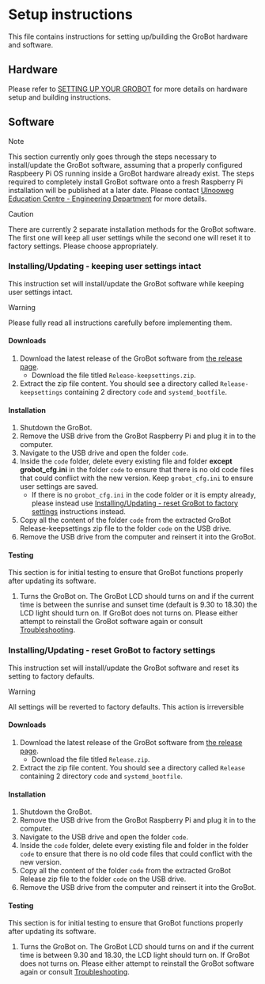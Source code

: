 # Setup instructions
This file contains instructions for setting up/building the GroBot hardware and software.

## Hardware
Please refer to [SETTING UP YOUR GROBOT](/User_Manual/SETTING%20UP%20YOUR%20GROBOT.pdf) for more details on hardware setup and building instructions.

## Software
> [!NOTE]
> This section currently only goes through the steps necessary to install/update the GroBot software, assuming that a properly configured Raspbeery Pi OS running inside a GroBot hardware already exist. The steps required to completely install GroBot software onto a fresh Raspberry Pi installation will be published at a later date. Please contact [Ulnooweg Education Centre - Engineering Department](mailto:engineering@ulnooweg.ca) for more details.

> [!CAUTION]
> There are currently 2 separate installation methods for the GroBot software. The first one will keep all user settings while the second one will reset it to factory settings. Please choose appropriately.

### Installing/Updating - keeping user settings intact
This instruction set will install/update the GroBot software while keeping user settings intact.
> [!WARNING]
> Please fully read all instructions carefully before implementing them.

#### Downloads
1. Download the latest release of the GroBot software from [the release page](https://github.com/Ulnooweg/GroBot/releases/latest).
   - Download the file titled `Release-keepsettings.zip`.
2. Extract the zip file content. You should see a directory called `Release-keepsettings` containing 2 directory `code` and `systemd_bootfile`.

#### Installation
1. Shutdown the GroBot.
2. Remove the USB drive from the GroBot Raspberry Pi and plug it in to the computer.
3. Navigate to the USB drive and open the folder `code`.
4. Inside the `code` folder, delete every existing file and folder **except grobot_cfg.ini** in the folder `code` to ensure that there is no old code files that could conflict with the new version. Keep `grobot_cfg.ini` to ensure user settings are saved.
   - If there is no `grobot_cfg.ini` in the code folder or it is empty already, please instead use [Installing/Updating - reset GroBot to factory settings](#installingupdating---reset-grobot-to-factory-settings) instructions instead.
5. Copy all the content of the folder `code` from the extracted GroBot Release-keepsettings zip file to the folder `code` on the USB drive.
6. Remove the USB drive from the computer and reinsert it into the GroBot.

#### Testing
This section is for initial testing to ensure that GroBot functions properly after updating its software.
1. Turns the GroBot on. The GroBot LCD should turns on and if the current time is between the sunrise and sunset time (default is 9.30 to 18.30) the LCD light should turn on.
If GroBot does not turns on. Please either attempt to reinstall the GroBot software again or consult [Troubleshooting](Troubleshooting.md).

### Installing/Updating - reset GroBot to factory settings
This instruction set will install/update the GroBot software and reset its setting to factory defaults.
> [!WARNING]
> All settings will be reverted to factory defaults. This action is irreversible

#### Downloads
1. Download the latest release of the GroBot software from [the release page](https://github.com/Ulnooweg/GroBot/releases/latest).
   - Download the file titled `Release.zip`.
2. Extract the zip file content. You should see a directory called `Release` containing 2 directory `code` and `systemd_bootfile`.

#### Installation
1. Shutdown the GroBot.
2. Remove the USB drive from the GroBot Raspberry Pi and plug it in to the computer.
3. Navigate to the USB drive and open the folder `code`.
4. Inside the `code` folder, delete every existing file and folder in the folder `code` to ensure that there is no old code files that could conflict with the new version. 
5. Copy all the content of the folder `code` from the extracted GroBot Release zip file to the folder `code` on the USB drive.
6. Remove the USB drive from the computer and reinsert it into the GroBot.

#### Testing
This section is for initial testing to ensure that GroBot functions properly after updating its software.
1. Turns the GroBot on. The GroBot LCD should turns on and if the current time is between 9.30 and 18.30, the LCD light should turn on.
If GroBot does not turns on. Please either attempt to reinstall the GroBot software again or consult [Troubleshooting](Troubleshooting.md).
